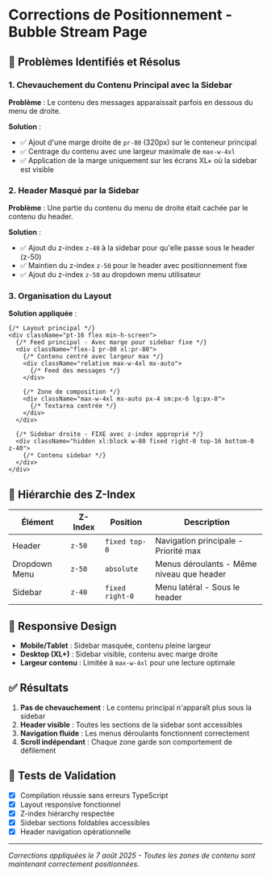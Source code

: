 # Corrections de Positionnement - Bubble Stream Page

## 🎯 Problèmes Identifiés et Résolus

### 1. Chevauchement du Contenu Principal avec la Sidebar
**Problème** : Le contenu des messages apparaissait parfois en dessous du menu de droite.

**Solution** :
- ✅ Ajout d'une marge droite de `pr-80` (320px) sur le conteneur principal
- ✅ Centrage du contenu avec une largeur maximale de `max-w-4xl`
- ✅ Application de la marge uniquement sur les écrans XL+ où la sidebar est visible

### 2. Header Masqué par la Sidebar
**Problème** : Une partie du contenu du menu de droite était cachée par le contenu du header.

**Solution** :
- ✅ Ajout du z-index `z-40` à la sidebar pour qu'elle passe sous le header (z-50)
- ✅ Maintien du z-index `z-50` pour le header avec positionnement fixe
- ✅ Ajout du z-index `z-50` au dropdown menu utilisateur

### 3. Organisation du Layout
**Solution appliquée** :
```tsx
{/* Layout principal */}
<div className="pt-16 flex min-h-screen">
  {/* Feed principal - Avec marge pour sidebar fixe */}
  <div className="flex-1 pr-80 xl:pr-80">
    {/* Contenu centré avec largeur max */}
    <div className="relative max-w-4xl mx-auto">
      {/* Feed des messages */}
    </div>
    
    {/* Zone de composition */}
    <div className="max-w-4xl mx-auto px-4 sm:px-6 lg:px-8">
      {/* Textarea centrée */}
    </div>
  </div>

  {/* Sidebar droite - FIXE avec z-index approprié */}
  <div className="hidden xl:block w-80 fixed right-0 top-16 bottom-0 z-40">
    {/* Contenu sidebar */}
  </div>
</div>
```

## 🔧 Hiérarchie des Z-Index

| Élément | Z-Index | Position | Description |
|---------|---------|----------|-------------|
| Header | `z-50` | `fixed top-0` | Navigation principale - Priorité max |
| Dropdown Menu | `z-50` | `absolute` | Menus déroulants - Même niveau que header |
| Sidebar | `z-40` | `fixed right-0` | Menu latéral - Sous le header |

## 📱 Responsive Design

- **Mobile/Tablet** : Sidebar masquée, contenu pleine largeur
- **Desktop (XL+)** : Sidebar visible, contenu avec marge droite
- **Largeur contenu** : Limitée à `max-w-4xl` pour une lecture optimale

## ✅ Résultats

1. **Pas de chevauchement** : Le contenu principal n'apparaît plus sous la sidebar
2. **Header visible** : Toutes les sections de la sidebar sont accessibles
3. **Navigation fluide** : Les menus déroulants fonctionnent correctement
4. **Scroll indépendant** : Chaque zone garde son comportement de défilement

## 🧪 Tests de Validation

- [x] Compilation réussie sans erreurs TypeScript
- [x] Layout responsive fonctionnel
- [x] Z-index hiérarchy respectée
- [x] Sidebar sections foldables accessibles
- [x] Header navigation opérationnelle

---

*Corrections appliquées le 7 août 2025 - Toutes les zones de contenu sont maintenant correctement positionnées.*
